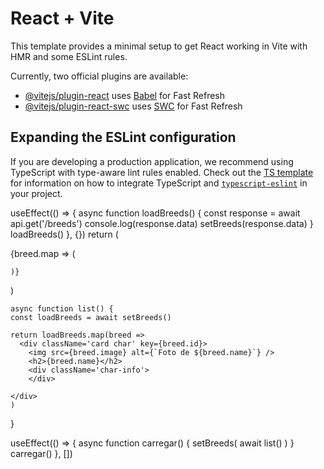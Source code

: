 # React + Vite

This template provides a minimal setup to get React working in Vite with HMR and some ESLint rules.

Currently, two official plugins are available:

- [@vitejs/plugin-react](https://github.com/vitejs/vite-plugin-react/blob/main/packages/plugin-react) uses [Babel](https://babeljs.io/) for Fast Refresh
- [@vitejs/plugin-react-swc](https://github.com/vitejs/vite-plugin-react/blob/main/packages/plugin-react-swc) uses [SWC](https://swc.rs/) for Fast Refresh

## Expanding the ESLint configuration

If you are developing a production application, we recommend using TypeScript with type-aware lint rules enabled. Check out the [TS template](https://github.com/vitejs/vite/tree/main/packages/create-vite/template-react-ts) for information on how to integrate TypeScript and [`typescript-eslint`](https://typescript-eslint.io) in your project.





  useEffect(() => {
    async function loadBreeds() {
      const response = await api.get('/breeds')
      console.log(response.data)
      setBreeds(response.data)
    }
    loadBreeds()
  }, {})
  return (
   <div className="App">
    {breed.map => (
      
    )}
   </div> 
   
  )
  


  
  
  
  
    async function list() {
    const loadBreeds = await setBreeds()

    return loadBreeds.map(breed =>
      <div className='card char' key={breed.id}>
        <img src={breed.image} alt={`Foto de ${breed.name}`} />
        <h2>{breed.name}</h2>
        <div className='char-info'>
        </div>

    </div>
    )
  }

  useEffect(() => {
    async function carregar() {
      setBreeds(
        await list()
      )
    }
    carregar()
  }, [])